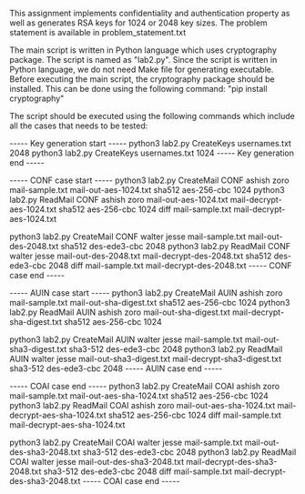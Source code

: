 This assignment implements confidentiality and authentication property as well as generates RSA keys for 1024 or 2048 key sizes. 
The problem statement is available in problem_statement.txt

The main script is written in Python language which uses cryptography package. The script is named as "lab2.py". 
Since the script is written in Python language, we do not need Make file for generating executable. 
Before executing the main script, the cryptography package should be installed. This can be done using the following command:
"pip install cryptography"

The script should be executed using the following commands which include all the cases that needs to be tested:

----- Key generation start -----
python3 lab2.py CreateKeys usernames.txt 2048
python3 lab2.py CreateKeys usernames.txt 1024
----- Key generation end -----

----- CONF case start -----
python3 lab2.py CreateMail CONF ashish zoro mail-sample.txt mail-out-aes-1024.txt sha512 aes-256-cbc 1024
python3 lab2.py ReadMail CONF ashish zoro mail-out-aes-1024.txt mail-decrypt-aes-1024.txt sha512 aes-256-cbc 1024
diff mail-sample.txt mail-decrypt-aes-1024.txt

python3 lab2.py CreateMail CONF walter jesse mail-sample.txt mail-out-des-2048.txt sha512 des-ede3-cbc 2048
python3 lab2.py ReadMail CONF walter jesse mail-out-des-2048.txt mail-decrypt-des-2048.txt sha512 des-ede3-cbc 2048
diff mail-sample.txt mail-decrypt-des-2048.txt
----- CONF case end -----

----- AUIN case start -----
python3 lab2.py CreateMail AUIN ashish zoro mail-sample.txt mail-out-sha-digest.txt sha512 aes-256-cbc 1024
python3 lab2.py ReadMail AUIN ashish zoro mail-out-sha-digest.txt mail-decrypt-sha-digest.txt sha512 aes-256-cbc 1024

python3 lab2.py CreateMail AUIN walter jesse mail-sample.txt mail-out-sha3-digest.txt sha3-512 des-ede3-cbc 2048
python3 lab2.py ReadMail AUIN walter jesse mail-out-sha3-digest.txt mail-decrypt-sha3-digest.txt sha3-512 des-ede3-cbc 2048
----- AUIN case end -----

----- COAI case end -----
python3 lab2.py CreateMail COAI ashish zoro mail-sample.txt mail-out-aes-sha-1024.txt sha512 aes-256-cbc 1024
python3 lab2.py ReadMail COAI ashish zoro mail-out-aes-sha-1024.txt mail-decrypt-aes-sha-1024.txt sha512 aes-256-cbc 1024
diff mail-sample.txt mail-decrypt-aes-sha-1024.txt

python3 lab2.py CreateMail COAI walter jesse mail-sample.txt mail-out-des-sha3-2048.txt sha3-512 des-ede3-cbc 2048
python3 lab2.py ReadMail COAI walter jesse mail-out-des-sha3-2048.txt mail-decrypt-des-sha3-2048.txt sha3-512 des-ede3-cbc 2048
diff mail-sample.txt mail-decrypt-des-sha3-2048.txt
----- COAI case end -----